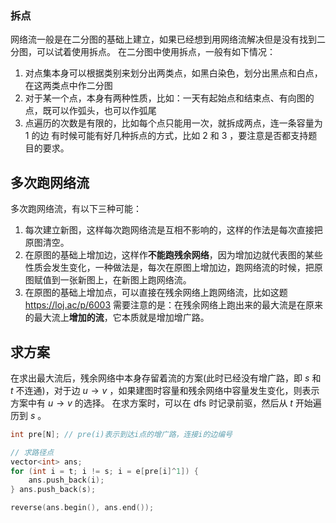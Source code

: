 ### 拆点
网络流一般是在二分图的基础上建立，如果已经想到用网络流解决但是没有找到二分图，可以试着使用拆点。
在二分图中使用拆点，一般有如下情况：
1. 对点集本身可以根据类别来划分出两类点，如黑白染色，划分出黑点和白点，在这两类点中作二分图
2. 对于某一个点，本身有两种性质，比如：一天有起始点和结束点、有向图的点，既可以作弧头，也可以作弧尾
3. 点遍历的次数是有限的，比如每个点只能用一次，就拆成两点，连一条容量为 $1$ 的边
有时候可能有好几种拆点的方式，比如 $2$ 和 $3$ ，要注意是否都支持题目的要求。

## 多次跑网络流
多次跑网络流，有以下三种可能：
1. 每次建立新图，这样每次跑网络流是互相不影响的，这样的作法是每次直接把原图清空。
2. 在原图的基础上增加边，这样作**不能跑残余网络**，因为增加边就代表图的某些性质会发生变化，一种做法是，每次在原图上增加边，跑网络流的时候，把原图赋值到一张新图上，在新图上跑网络流。
3. 在原图的基础上增加点，可以直接在残余网络上跑网络流，比如这题 https://loj.ac/p/6003
   需要注意的是：在残余网络上跑出来的最大流是在原来的最大流上**增加的流**，它本质就是增加增广路。

## 求方案
在求出最大流后，残余网络中本身存留着流的方案(此时已经没有增广路，即 $s$ 和 $t$ 不连通)，对于边 $u \to v$ ，如果建图时容量和残余网络中容量发生变化，则表示方案中有 $u \to v$ 的选择。
在求方案时，可以在 dfs 时记录前驱，然后从 $t$ 开始遍历到 $s$ 。
```c++
int pre[N]; // pre(i)表示到达i点的增广路，连接i的边编号

// 求路径点
vector<int> ans;
for (int i = t; i != s; i = e[pre[i]^1]) {
	ans.push_back(i);
} ans.push_back(s);

reverse(ans.begin(), ans.end());
```
